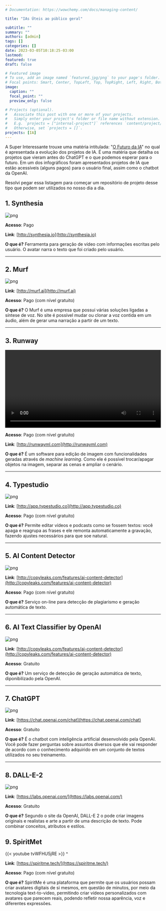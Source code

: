 ```yaml
---
# Documentation: https://wowchemy.com/docs/managing-content/

title: "IAs Úteis ao público geral"

subtitle: ""
summary: ""
authors: [admin]
tags: []
categories: []
date: 2023-03-05T10:18:25-03:00
lastmod:
featured: true
draft: false

# Featured image
# To use, add an image named `featured.jpg/png` to your page's folder.
# Focal points: Smart, Center, TopLeft, Top, TopRight, Left, Right, BottomLeft, Bottom, BottomRight.
image:
  caption: ""
  focal_point: ""
  preview_only: false

# Projects (optional).
#   Associate this post with one or more of your projects.
#   Simply enter your project's folder or file name without extension.
#   E.g. `projects = ["internal-project"]` references `content/project/deep-learning/index.md`.
#   Otherwise, set `projects = []`.
projects: [IA]
---
```



A Super Interessante trouxe uma matéria intitulada: "[O Futuro da IA](https://super.abril.com.br/tecnologia/o-futuro-da-inteligencia-artificial-e-o-que-vem-depois-do-chatgpt/)" no qual é apresentada a evolução dos projetos de IA. É uma matéria que detalha os projetos que vieram antes do ChatGPT e o que podemos esperar para o futuro. Em um dos infográficos foram apresentados projetos de IA que estão acessíveis (alguns pagos) para o usuário final, assim como o chatbot da OpenAI. 

Resolvi pegar essa listagem para começar um repositório de projeto desse tipo que podem ser utilizados no nosso dia a dia. 

## 1. Synthesia 

![png](synthesia.png)

**Acesso**: Pago

**Link**: [http://synthesia.io](http://synthesia.io)

**O que é?** Ferramenta para geração de vídeo com informações escritas pelo usuário. O avatar narra o texto que foi criado pelo usuário. 

------- 

## 2. Murf

![png](murf.png)

**Link**: [http://murf.ai](http://murf.ai)

**Acesso**: Pago (com nível gratuito)

**O que é?** O Murf é uma empresa que possui várias soluções ligadas a síntese de voz. No site é possível mudar ou clonar a voz contida em um áudio, além de gerar uma narração a partir de um texto. 

------- 

## 3. Runway


<video width=100% controls autoplay>
    <source src="rw-hero-magic-tools.mp4" type="video/mp4">
    Your browser does not support the video tag.  
</video>

**Acesso**: Pago (com nível gratuito)

**Link**: [http://runwayml.com](http://runwayml.com)


**O que é?** É um software para edição de imagem com funcionalidades geradas através de *machine learning*. Como ele é possível trocar/apagar objetos na imagem, separar as cenas e ampliar o cenário. 

------- 


## 4. Typestudio

![png](typestudio.png)

**Link**: [http://app.typestudio.co](http://app.typestudio.co)

**Acesso**: Pago (com nível gratuito)

**O que é?** Permite editar vídeos e podcasts como se fossem textos: você apaga e reagrupa as frases e ele remonta automaticamente a gravação, fazendo ajustes necessários para que soe natural. 

------- 


## 5. AI Content Detector

![png](aicontentdetector.png)

**Link**: [http://copyleaks.com/features/ai-content-detector](http://copyleaks.com/features/ai-content-detector)

**Acesso**: Pago (com nível gratuito)

**O que é?** Serviço on-line para detecção de plagiarismo e geração automática de texto. 

------- 

## 6. AI Text Classifier by OpenAI

![png](textclassifier.png)

**Link**: [http://copyleaks.com/features/ai-content-detector](http://copyleaks.com/features/ai-content-detector)

**Acesso**: Gratuito

**O que é?** Um serviço de detecção de geração automática de texto, diponibilizado pela OpenAI. 

------- 

## 7. ChatGPT

![png](chatgpt.png)

**Link**: [https://chat.openai.com/chat](https://chat.openai.com/chat)

**Acesso**: Gratuito

**O que é?** É o chatbot com inteligência artificial desenvolvido pela OpenAI. Você pode fazer perguntas sobre assuntos diversos que ele vai responder de acordo com o conhecimento adquirido em um conjunto de textos utilizados no seu treinamento.

------- 

## 8. DALL-E-2

![png](dalle2.png)

**Link**: [https://labs.openai.com/](https://labs.openai.com/)

**Acesso**: Gratuito

**O que é?** Segundo o site da OpenAI, DALL-E 2 o pode criar imagens originais e realistas e arte a partir de uma descrição de texto. Pode combinar conceitos, atributos e estilos.



## 9. SpiritMet

{{< youtube tvWFHU5jRE >}} ^

**Link**: [https://spiritme.tech/](https://spiritme.tech/)

**Acesso**:  Pago (com nível gratuito)

**O que é?** SpiritMe é uma plataforma que permite que os usuários possam criar avatares digitais de si mesmos, em questão de minutos, por meio da tecnologia text-to-video, permitindo criar vídeos personalizados com avatares que parecem reais, podendo refletir nossa aparência, voz e diferentes expressões.

